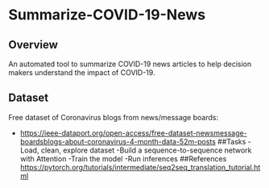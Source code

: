 # Summarize-COVID-19-News
## Overview
An automated tool to summarize COVID-19 news articles to help decision makers understand the impact of COVID-19.
## Dataset
Free dataset of Coronavirus blogs from news/message boards:
- https://ieee-dataport.org/open-access/free-dataset-newsmessage-boardsblogs-about-coronavirus-4-month-data-52m-posts
##Tasks
-Load, clean, explore dataset
-Build a sequence-to-sequence network with Attention
-Train the model
-Run inferences
##References
https://pytorch.org/tutorials/intermediate/seq2seq_translation_tutorial.html
